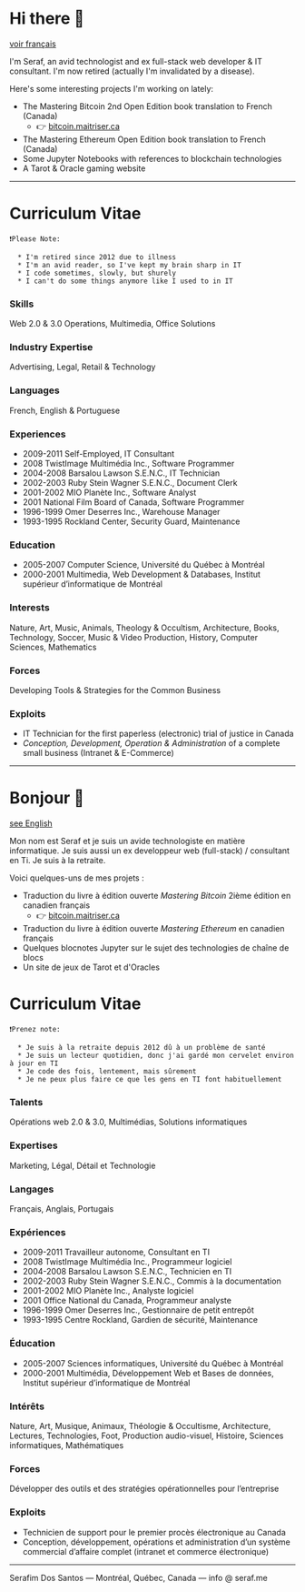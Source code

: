 # Hi there 👋 <a name="hi-there"></a>

[voir français](#bonjour)

I'm Seraf, an avid technologist and ex full-stack web developer & IT consultant. I'm now retired (actually I'm invalidated by a disease).

Here's some interesting projects I'm working on lately:

* The Mastering Bitcoin 2nd Open Edition book translation to French (Canada)
  * 👉 [bitcoin.maitriser.ca](https://bitcoin.maitriser.ca/)
* The Mastering Ethereum Open Edition book translation to French (Canada)
* Some Jupyter Notebooks with references to blockchain technologies
* A Tarot & Oracle gaming website

---

# Curriculum Vitae

```
❗Please Note:

  * I'm retired since 2012 due to illness
  * I'm an avid reader, so I've kept my brain sharp in IT
  * I code sometimes, slowly, but shurely
  * I can't do some things anymore like I used to in IT
```

### Skills

Web 2.0 & 3.0 Operations, Multimedia, Office Solutions

### Industry Expertise

Advertising, Legal, Retail & Technology

### Languages

French, English & Portuguese

### Experiences

* 2009-2011 Self-Employed, IT Consultant
* 2008 TwistImage Multimédia Inc., Software Programmer
* 2004-2008 Barsalou Lawson S.E.N.C., IT Technician
* 2002-2003 Ruby Stein Wagner S.E.N.C., Document Clerk
* 2001-2002 MIO Planète Inc., Software Analyst
* 2001 National Film Board of Canada, Software Programmer
* 1996-1999 Omer Deserres Inc., Warehouse Manager
* 1993-1995 Rockland Center, Security Guard, Maintenance

### Education

* 2005-2007 Computer Science, Université du Québec à Montréal
* 2000-2001 Multimedia, Web Development & Databases, Institut supérieur d’informatique de Montréal

### Interests

Nature, Art, Music, Animals, Theology & Occultism, Architecture, Books, Technology, Soccer, Music & Video Production, History, Computer Sciences, Mathematics

### Forces

Developing Tools & Strategies for the Common Business

### Exploits

* IT Technician for the first paperless (electronic) trial of justice in Canada
* _Conception, Development, Operation & Administration_ of a complete small business (Intranet & E-Commerce)

---

# Bonjour 👋 <a name="bonjour"></a>

[see English](#hi-there)

Mon nom est Seraf et je suis un avide technologiste en matière informatique. Je suis aussi un ex developpeur web (full-stack) / consultant en Ti. Je suis à la retraite.

Voici quelques-uns de mes projets :

* Traduction du livre à édition ouverte _Mastering Bitcoin_ 2ième édition en canadien français 
  * 👉 [bitcoin.maitriser.ca](https://bitcoin.maitriser.ca/)
* Traduction du livre à édition ouverte _Mastering Ethereum_ en canadien français
* Quelques blocnotes Jupyter sur le sujet des technologies de chaîne de blocs
* Un site de jeux de Tarot et d'Oracles

# Curriculum Vitae

```
❗Prenez note:

  * Je suis à la retraite depuis 2012 dû à un problème de santé
  * Je suis un lecteur quotidien, donc j'ai gardé mon cervelet environ à jour en TI
  * Je code des fois, lentement, mais sûrement
  * Je ne peux plus faire ce que les gens en TI font habituellement
```

### Talents

Opérations web 2.0 & 3.0, Multimédias, Solutions informatiques

### Expertises

Marketing, Légal, Détail et Technologie

### Langages

Français, Anglais, Portugais

### Expériences

* 2009-2011 Travailleur autonome, Consultant en TI
* 2008 TwistImage Multimédia Inc., Programmeur logiciel
* 2004-2008 Barsalou Lawson S.E.N.C., Technicien en TI
* 2002-2003 Ruby Stein Wagner S.E.N.C., Commis à la documentation
* 2001-2002 MIO Planète Inc., Analyste logiciel
* 2001 Office National du Canada, Programmeur analyste
* 1996-1999 Omer Deserres Inc., Gestionnaire de petit entrepôt 
* 1993-1995 Centre Rockland, Gardien de sécurité, Maintenance

### Éducation

* 2005-2007 Sciences informatiques, Université du Québec à Montréal
* 2000-2001 Multimédia, Développement Web et Bases de données, Institut supérieur d’informatique de Montréal

### Intérêts

Nature, Art, Musique, Animaux, Théologie & Occultisme, Architecture, Lectures, Technologies, Foot, Production audio-visuel, Histoire, Sciences informatiques, Mathématiques

### Forces

Développer des outils et des stratégies opérationnelles pour l’entreprise

### Exploits

* Technicien de support pour le premier procès électronique au Canada
* Conception, développement, opérations et administration d’un système commercial d’affaire complet (intranet et commerce électronique)

---

Serafim Dos Santos &mdash; Montréal, Québec, Canada &mdash; info @ seraf.me

<!--
**SerafDosSantos/SerafDosSantos** is a ✨ _special_ ✨ repository because its `README.md` (this file) appears on your GitHub profile.

Here are some ideas to get you started:

- 🔭 I’m currently working on ...
- 🌱 I’m currently learning ...
- 👯 I’m looking to collaborate on ...
- 🤔 I’m looking for help with ...
- 💬 Ask me about ...
- 📫 How to reach me: ...
- 😄 Pronouns: ...
- ⚡ Fun fact: ...
-->
